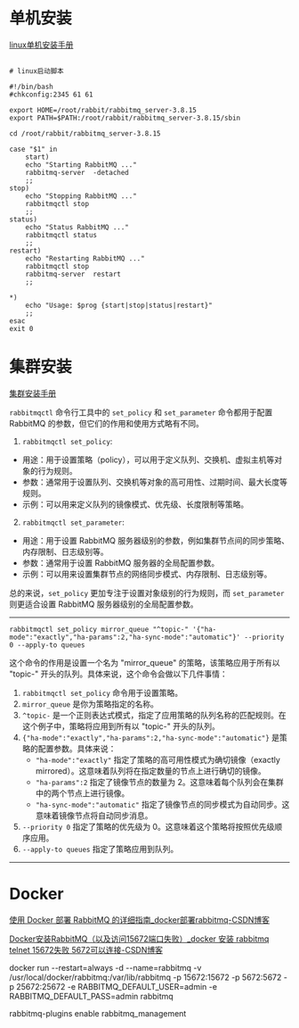 # 单机安装

[linux单机安装手册](https://blog.csdn.net/qq_45173404/article/details/116429302)

```shell

# linux启动脚本

#!/bin/bash
#chkconfig:2345 61 61

export HOME=/root/rabbit/rabbitmq_server-3.8.15
export PATH=$PATH:/root/rabbit/rabbitmq_server-3.8.15/sbin

cd /root/rabbit/rabbitmq_server-3.8.15

case "$1" in
    start)
    echo "Starting RabbitMQ ..."
    rabbitmq-server  -detached
    ;;
stop)
    echo "Stopping RabbitMQ ..."
    rabbitmqctl stop
    ;;
status)
    echo "Status RabbitMQ ..."
    rabbitmqctl status
    ;;
restart)
    echo "Restarting RabbitMQ ..."
    rabbitmqctl stop
    rabbitmq-server  restart
    ;;

*)
    echo "Usage: $prog {start|stop|status|restart}"
    ;;
esac
exit 0

```

# 集群安装

[集群安装手册](https://www.cnblogs.com/caoweixiong/p/14371487.html)

`rabbitmqctl` 命令行工具中的 `set_policy` 和 `set_parameter` 命令都用于配置 RabbitMQ 的参数，但它们的作用和使用方式略有不同。

1. `rabbitmqctl set_policy`:

- 用途：用于设置策略（policy），可以用于定义队列、交换机、虚拟主机等对象的行为规则。
- 参数：通常用于设置队列、交换机等对象的高可用性、过期时间、最大长度等规则。
- 示例：可以用来定义队列的镜像模式、优先级、长度限制等策略。

2. `rabbitmqctl set_parameter`:

- 用途：用于设置 RabbitMQ 服务器级别的参数，例如集群节点间的同步策略、内存限制、日志级别等。
- 参数：通常用于设置 RabbitMQ 服务器的全局配置参数。
- 示例：可以用来设置集群节点的网络同步模式、内存限制、日志级别等。

总的来说，`set_policy` 更加专注于设置对象级别的行为规则，而 `set_parameter` 则更适合设置 RabbitMQ 服务器级别的全局配置参数。

---

```shell
rabbitmqctl set_policy mirror_queue "^topic-" '{"ha-mode":"exactly","ha-params":2,"ha-sync-mode":"automatic"}' --priority 0 --apply-to queues
```

这个命令的作用是设置一个名为 "mirror_queue" 的策略，该策略应用于所有以 "topic-" 开头的队列。具体来说，这个命令会做以下几件事情：

1. `rabbitmqctl set_policy` 命令用于设置策略。
2. `mirror_queue` 是你为策略指定的名称。
3. `^topic-` 是一个正则表达式模式，指定了应用策略的队列名称的匹配规则。在这个例子中，策略将应用到所有以 "topic-" 开头的队列。
4. `{"ha-mode":"exactly","ha-params":2,"ha-sync-mode":"automatic"}` 是策略的配置参数。具体来说：
    - `"ha-mode":"exactly"` 指定了策略的高可用性模式为确切镜像（exactly mirrored）。这意味着队列将在指定数量的节点上进行确切的镜像。
    - `"ha-params":2` 指定了镜像节点的数量为 2。这意味着每个队列会在集群中的两个节点上进行镜像。
    - `"ha-sync-mode":"automatic"` 指定了镜像节点的同步模式为自动同步。这意味着镜像节点将自动同步消息。
5. `--priority 0` 指定了策略的优先级为 0。这意味着这个策略将按照优先级顺序应用。
6. `--apply-to queues` 指定了策略应用到队列。

---



# Docker 

[使用 Docker 部署 RabbitMQ 的详细指南_docker部署rabbitmq-CSDN博客](https://blog.csdn.net/Li_WenZhang/article/details/141181632)

[Docker安装RabbitMQ（以及访问15672端口失败）_docker 安装 rabbitmq telnet 15672失败 5672可以连接-CSDN博客](https://blog.csdn.net/zwb_dzw/article/details/110354356)



docker run --restart=always -d  --name=rabbitmq -v /usr/local/docker/rabbitmq:/var/lib/rabbitmq -p 15672:15672 -p 5672:5672 -p 25672:25672 -e RABBITMQ_DEFAULT_USER=admin -e RABBITMQ_DEFAULT_PASS=admin rabbitmq



rabbitmq-plugins enable rabbitmq_management
